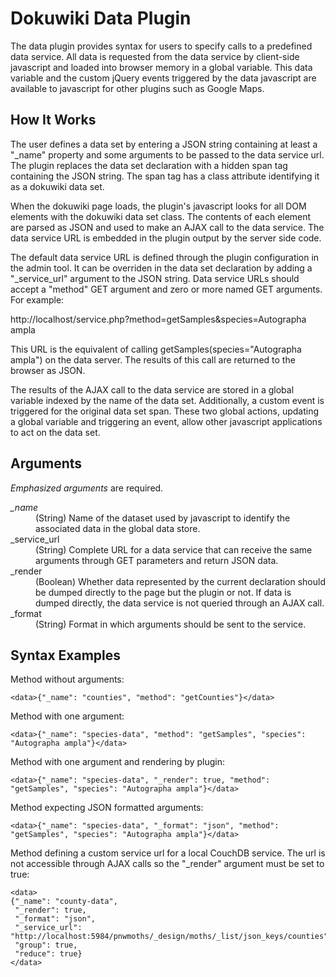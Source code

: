 # Dokuwiki Data Plugin

The data plugin provides syntax for users to specify calls to a predefined data
service.  All data is requested from the data service by client-side javascript
and loaded into browser memory in a global variable.  This data variable and the
custom jQuery events triggered by the data javascript are available to
javascript for other plugins such as Google Maps.

## How It Works

The user defines a data set by entering a JSON string containing at least a
"_name" property and some arguments to be passed to the data service url.  The
plugin replaces the data set declaration with a hidden span tag containing the
JSON string.  The span tag has a class attribute identifying it as a dokuwiki
data set.

When the dokuwiki page loads, the plugin's javascript looks for all DOM elements
with the dokuwiki data set class.  The contents of each element are parsed as
JSON and used to make an AJAX call to the data service.  The data service URL is
embedded in the plugin output by the server side code.

The default data service URL is defined through the plugin configuration in the
admin tool.  It can be overriden in the data set declaration by adding a
"_service_url" argument to the JSON string.  Data service URLs should accept a
"method" GET argument and zero or more named GET arguments.  For example:

http://localhost/service.php?method=getSamples&species=Autographa ampla

This URL is the equivalent of calling getSamples(species="Autographa ampla") on
the data server.  The results of this call are returned to the browser as JSON.

The results of the AJAX call to the data service are stored in a global variable
indexed by the name of the data set.  Additionally, a custom event is triggered
for the original data set span.  These two global actions, updating a global
variable and triggering an event, allow other javascript applications to act on
the data set.

## Arguments

*Emphasized arguments* are required.

<dl>
    <dt><em>_name</em></dt>
    <dd>(String) Name of the dataset used by javascript to identify the associated data in the global data store.</dd>
    <dt>_service_url</dt>
    <dd>(String) Complete URL for a data service that can receive the same arguments through GET parameters and return JSON data.</dd>
    <dt>_render</dt>
    <dd>(Boolean) Whether data represented by the current declaration should be dumped directly to the page but the plugin or not. If data is dumped directly, the data service is not queried through an AJAX call.</dd>
    <dt>_format</dt>
    <dd>(String) Format in which arguments should be sent to the service.</dd>
</dl>

## Syntax Examples

Method without arguments:

    <data>{"_name": "counties", "method": "getCounties"}</data>

Method with one argument:

    <data>{"_name": "species-data", "method": "getSamples", "species": "Autographa ampla"}</data>

Method with one argument and rendering by plugin:

    <data>{"_name": "species-data", "_render": true, "method": "getSamples", "species": "Autographa ampla"}</data>

Method expecting JSON formatted arguments:

    <data>{"_name": "species-data", "_format": "json", "method": "getSamples", "species": "Autographa ampla"}</data>

Method defining a custom service url for a local CouchDB service. The url is not
accessible through AJAX calls so the "_render" argument must be set to true:

    <data>
    {"_name": "county-data",
     "_render": true,
     "_format": "json",
     "_service_url": "http://localhost:5984/pnwmoths/_design/moths/_list/json_keys/counties",
     "group": true,
     "reduce": true}
    </data>